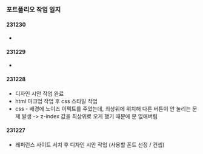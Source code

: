 ### 포트폴리오 작업 일지

#### 231230

-

#### 231229

-

#### 231228

- 디자인 시안 작업 완료
- html 마크업 작업 후 css 스타일 작업
- css - 배경에 노이즈 이펙트를 주었는데, 최상위에 위치해 다른 버튼이 안 눌리는 문제 발생
  -> z-index 값을 최상위로 오게 했기 때문에 문 없애버림

#### 231227

- 레퍼런스 사이트 서치 후 디자인 시안 작업 (사용할 폰트 선정 / 컨셉)
